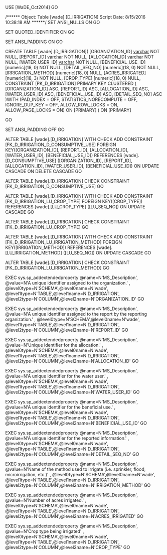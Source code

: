 ﻿USE [WaDE_Oct2014]
GO

/****** Object:  Table [wade].[D_IRRIGATION]    Script Date: 8/15/2016 10:38:18 AM ******/
SET ANSI_NULLS ON
GO

SET QUOTED_IDENTIFIER ON
GO

SET ANSI_PADDING ON
GO

CREATE TABLE [wade].[D_IRRIGATION](
	[ORGANIZATION_ID] [varchar](10) NOT NULL,
	[REPORT_ID] [varchar](35) NOT NULL,
	[ALLOCATION_ID] [varchar](60) NOT NULL,
	[WATER_USER_ID] [varchar](50) NOT NULL,
	[BENEFICIAL_USE_ID] [numeric](18, 0) NOT NULL,
	[DETAIL_SEQ_NO] [numeric](18, 0) NOT NULL,
	[IRRIGATION_METHOD] [numeric](18, 0) NULL,
	[ACRES_IRRIGATED] [numeric](18, 3) NOT NULL,
	[CROP_TYPE] [numeric](18, 0) NULL,
 CONSTRAINT [PK_D_IRRIGATION] PRIMARY KEY CLUSTERED 
(
	[ORGANIZATION_ID] ASC,
	[REPORT_ID] ASC,
	[ALLOCATION_ID] ASC,
	[WATER_USER_ID] ASC,
	[BENEFICIAL_USE_ID] ASC,
	[DETAIL_SEQ_NO] ASC
)WITH (PAD_INDEX = OFF, STATISTICS_NORECOMPUTE = OFF, IGNORE_DUP_KEY = OFF, ALLOW_ROW_LOCKS = ON, ALLOW_PAGE_LOCKS = ON) ON [PRIMARY]
) ON [PRIMARY]

GO

SET ANSI_PADDING OFF
GO

ALTER TABLE [wade].[D_IRRIGATION]  WITH CHECK ADD  CONSTRAINT [FK_D_IRRIGATION_D_CONSUMPTIVE_USE] FOREIGN KEY([ORGANIZATION_ID], [REPORT_ID], [ALLOCATION_ID], [WATER_USER_ID], [BENEFICIAL_USE_ID])
REFERENCES [wade].[D_CONSUMPTIVE_USE] ([ORGANIZATION_ID], [REPORT_ID], [ALLOCATION_ID], [WATER_USER_ID], [BENEFICIAL_USE_ID])
ON UPDATE CASCADE
ON DELETE CASCADE
GO

ALTER TABLE [wade].[D_IRRIGATION] CHECK CONSTRAINT [FK_D_IRRIGATION_D_CONSUMPTIVE_USE]
GO

ALTER TABLE [wade].[D_IRRIGATION]  WITH CHECK ADD  CONSTRAINT [FK_D_IRRIGATION_LU_CROP_TYPE] FOREIGN KEY([CROP_TYPE])
REFERENCES [wade].[LU_CROP_TYPE] ([LU_SEQ_NO])
ON UPDATE CASCADE
GO

ALTER TABLE [wade].[D_IRRIGATION] CHECK CONSTRAINT [FK_D_IRRIGATION_LU_CROP_TYPE]
GO

ALTER TABLE [wade].[D_IRRIGATION]  WITH CHECK ADD  CONSTRAINT [FK_D_IRRIGATION_LU_IRRIGATION_METHOD] FOREIGN KEY([IRRIGATION_METHOD])
REFERENCES [wade].[LU_IRRIGATION_METHOD] ([LU_SEQ_NO])
ON UPDATE CASCADE
GO

ALTER TABLE [wade].[D_IRRIGATION] CHECK CONSTRAINT [FK_D_IRRIGATION_LU_IRRIGATION_METHOD]
GO

EXEC sys.sp_addextendedproperty @name=N'MS_Description', @value=N'A unique identifier assigned to the organization.' , @level0type=N'SCHEMA',@level0name=N'wade', @level1type=N'TABLE',@level1name=N'D_IRRIGATION', @level2type=N'COLUMN',@level2name=N'ORGANIZATION_ID'
GO

EXEC sys.sp_addextendedproperty @name=N'MS_Description', @value=N'A unique identifier assigned to the report by the reporting organization.' , @level0type=N'SCHEMA',@level0name=N'wade', @level1type=N'TABLE',@level1name=N'D_IRRIGATION', @level2type=N'COLUMN',@level2name=N'REPORT_ID'
GO

EXEC sys.sp_addextendedproperty @name=N'MS_Description', @value=N'Unique identifier for the allocation.' , @level0type=N'SCHEMA',@level0name=N'wade', @level1type=N'TABLE',@level1name=N'D_IRRIGATION', @level2type=N'COLUMN',@level2name=N'ALLOCATION_ID'
GO

EXEC sys.sp_addextendedproperty @name=N'MS_Description', @value=N'A unique identifier for the water user.' , @level0type=N'SCHEMA',@level0name=N'wade', @level1type=N'TABLE',@level1name=N'D_IRRIGATION', @level2type=N'COLUMN',@level2name=N'WATER_USER_ID'
GO

EXEC sys.sp_addextendedproperty @name=N'MS_Description', @value=N'A unique identifier for the beneficial use.' , @level0type=N'SCHEMA',@level0name=N'wade', @level1type=N'TABLE',@level1name=N'D_IRRIGATION', @level2type=N'COLUMN',@level2name=N'BENEFICIAL_USE_ID'
GO

EXEC sys.sp_addextendedproperty @name=N'MS_Description', @value=N'A unique identifier for the reported information.' , @level0type=N'SCHEMA',@level0name=N'wade', @level1type=N'TABLE',@level1name=N'D_IRRIGATION', @level2type=N'COLUMN',@level2name=N'DETAIL_SEQ_NO'
GO

EXEC sys.sp_addextendedproperty @name=N'MS_Description', @value=N'Name of the method used to irrigate (i.e. sprinkler, flood, microirrigation, etc.)' , @level0type=N'SCHEMA',@level0name=N'wade', @level1type=N'TABLE',@level1name=N'D_IRRIGATION', @level2type=N'COLUMN',@level2name=N'IRRIGATION_METHOD'
GO

EXEC sys.sp_addextendedproperty @name=N'MS_Description', @value=N'Number of acres irrigated.' , @level0type=N'SCHEMA',@level0name=N'wade', @level1type=N'TABLE',@level1name=N'D_IRRIGATION', @level2type=N'COLUMN',@level2name=N'ACRES_IRRIGATED'
GO

EXEC sys.sp_addextendedproperty @name=N'MS_Description', @value=N'Crop type being irrigated' , @level0type=N'SCHEMA',@level0name=N'wade', @level1type=N'TABLE',@level1name=N'D_IRRIGATION', @level2type=N'COLUMN',@level2name=N'CROP_TYPE'
GO